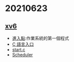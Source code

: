 # 20210623
## [xv6](https://github.com/mit-pdos/xv6-riscv)
* [進入點](https://github.com/mit-pdos/xv6-riscv/blob/riscv/kernel/entry.S):作業系統的第一個程式
* [C 語言入口](https://github.com/mit-pdos/xv6-riscv/blob/riscv/kernel/start.c)
* [start.c](https://github.com/mit-pdos/xv6-riscv/blob/riscv/kernel/main.c)
* [Scheduler](https://github.com/mit-pdos/xv6-riscv/blob/riscv/kernel/proc.c)